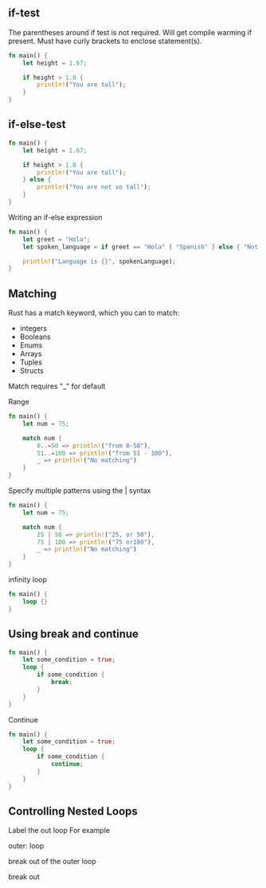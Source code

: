 ## if-test

The parentheses around if test is not required. Will get compile warming if present.
Must have curly brackets to enclose statement(s).

```rust
fn main() {
    let height = 1.67;

    if height > 1.8 {
        println!("You are tall");
    }
}
```

## if-else-test

```rust
fn main() {
    let height = 1.67;

    if height > 1.8 {
        println!("You are tall");
    } else {
        println!("You are not so tall");
    }
}
```

Writing an if-else expression

```rust
fn main() {
    let greet = "Hola";
    let spoken_language = if greet == "Hola" { "Spanish" } else { "Not Spanish" };

    println!("Language is {}", spokenLanguage);
}
```

## Matching

Rust has a match keyword, which you can to match:

* integers
* Booleans
* Enums
* Arrays
* Tuples
* Structs

Match requires "_" for default

Range

```rust
fn main() {
    let num = 75;

    match num {
        0..=50 => println!("from 0-50"),
        51..=100 => println!("from 51 - 100"),
        _ => println!("No matching")
    }
}
```

Specify multiple patterns using the | syntax

```rust
fn main() {
    let num = 75;

    match num {
        25 | 50 => println!("25, or 50"),
        75 | 100 => println!("75 or100"),
        _ => println!("No matching")
    }
}
```

infinity loop

```rust
fn main() {
    loop {}
}
```

## Using break and continue

```rust
fn main() {
    let some_condition = true;
    loop {
        if some_condition {
            break;
        }
    }
}
```

Continue

```rust
fn main() {
    let some_condition = true;
    loop {
        if some_condition {
            continue;
        }
    }
}
```

## Controlling Nested Loops

Label the out loop For example

outer: loop

break out of the outer loop

break out
